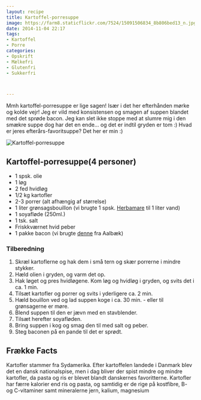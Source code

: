 ```yaml
---
layout: recipe
title: Kartoffel-porresuppe
image: https://farm8.staticflickr.com/7524/15091506834_8b806bed13_n.jpg
date: 2014-11-04 22:17
tags:
- Kartoffel
- Porre
categories:
- Opskrift
- Mælkefri
- Glutenfri
- Sukkerfri



---
```

Mmh kartoffel-porresuppe er lige sagen! Især i det her efterhånden mørke og kolde vejr! Jeg er vild med konsistensen og smagen af suppen blandet med det sprøde bacon. Jeg kan slet ikke stoppe med at slumre mig i den smækre suppe dog har det en ende... og det er indtil gryden er tom :) Hvad er jeres efterårs-favoritsuppe? Det her er min :)


![Kartoffel-porresuppe](https://farm8.staticflickr.com/7524/15091506834_8b806bed13_z.jpg) 


## Kartoffel-porresuppe(4 personer)
- 1 spsk. olie
- 1 løg
- 2 fed hvidløg
- 1/2 kg kartofler
- 2-3 porrer (alt afhængig af størrelse)
- 1 liter grønsagsbouillon (vi brugte 1 spsk. [Herbamare](http://www.urtekram.dk/produkter/foedevarer/garniture/herbamare-urtebouillon-250-g) til 1 liter vand)
- 1 soyafløde (250ml.)
- 1 tsk. salt
- Friskkværnet hvid peber
- 1 pakke bacon (vi brugte [denne](http://www.aalbaekspecialiteter.dk/produkter/den-oekologiske-slagter/oeko-roeget-bacon.aspx) fra Aalbæk)






### Tilberedning
1. Skræl kartoflerne og hak dem i små tern og skær porrerne i mindre stykker.
2. Hæld olien i gryden, og varm det op. 
3. Hak løget og pres hvidløgene. Kom løg og hvidløg i gryden, og svits det i ca. 1 min. 
4. Tilsæt kartofler og porrer og svits i yderligere ca. 2 min. 
5. Hæld bouillon ved og lad suppen koge i ca. 30 min. - eller til grønsagerne er møre. 
6. Blend suppen til den er jævn med en stavblender.
7. Tilsæt herefter soyafløden.
8. Bring suppen i kog og smag den til med salt og peber.
9. Steg baconen på en pande til det er sprødt.








## Frække Facts
Kartofler stammer fra Sydamerika. Efter kartoffelen landede i Danmark blev det en dansk nationalspise, men i dag bliver der spist mindre og mindre kartofler, da pasta og ris er blevet blandt danskernes favoritterne. Kartofler har færre kalorier end ris og pasta, og samtidig er de rige på kostfibre, B- og C-vitaminer samt mineralerne jern, kalium, magnesium